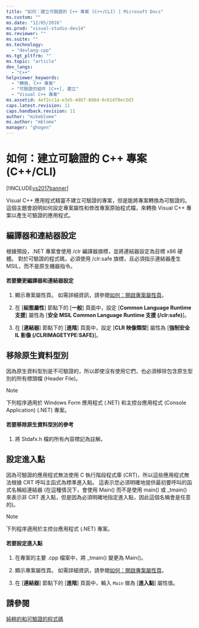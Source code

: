 ```yaml
---
title: "如何：建立可驗證的 C++ 專案 (C++/CLI) | Microsoft Docs"
ms.custom: ""
ms.date: "12/05/2016"
ms.prod: "visual-studio-dev14"
ms.reviewer: ""
ms.suite: ""
ms.technology: 
  - "devlang-cpp"
ms.tgt_pltfrm: ""
ms.topic: "article"
dev_langs: 
  - "C++"
helpviewer_keywords: 
  - "轉換, C++ 專案"
  - "可驗證的組件 [C++], 建立"
  - "Visual C++ 專案"
ms.assetid: 4ef2cc1a-e3e5-4d67-8d8d-9c614f8ec5d3
caps.latest.revision: 11
caps.handback.revision: 11
author: "mikeblome"
ms.author: "mblome"
manager: "ghogen"
---
```

# 如何：建立可驗證的 C++ 專案 (C++/CLI)
[!INCLUDE[vs2017banner](../assembler/inline/includes/vs2017banner.md)]

Visual C\+\+ 應用程式精靈不建立可驗證的專案，但是能將專案轉換為可驗證的。  這個主題會說明如何設定專案屬性和修改專案原始程式檔，來轉換 Visual C\+\+ 專案以產生可驗證的應用程式。  
  
## 編譯器和連結器設定  
 根據預設，.NET 專案會使用 \/clr 編譯器旗標，並將連結器設定為目標 x86 硬體。  對於可驗證的程式碼，必須使用 \/clr:safe 旗標，且必須指示連結器產生 MSIL，而不是原生機器指令。  
  
#### 若要變更編譯器和連結器設定  
  
1.  顯示專案屬性頁。  如需詳細資訊，請參閱[如何：開啟專案屬性頁](../misc/how-to-open-project-property-pages.md)。  
  
2.  在 \[**組態屬性**\] 節點下的 \[**一般**\] 頁面中，設定 \[**Common Language Runtime 支援**\] 屬性為 \[**安全 MSIL Common Language Runtime 支援 \(\/clr:safe\)**\]。  
  
3.  在 \[**連結器**\] 節點下的 \[**進階**\] 頁面中，設定 \[**CLR 映像類型**\] 屬性為 \[**強制安全 IL 影像 \(\/CLRIMAGETYPE:SAFE\)**\]。  
  
## 移除原生資料型別  
 因為原生資料型別是不可驗證的，所以即使沒有使用它們，也必須移除包含原生型別的所有標頭檔 \(Header File\)。  
  
> [!NOTE]
>  下列程序適用於 Windows Form 應用程式 \(.NET\) 和主控台應用程式 \(Console Application\) \(.NET\) 專案。  
  
#### 若要移除原生資料型別的參考  
  
1.  將 Stdafx.h 檔的所有內容標記為註解。  
  
## 設定進入點  
 因為可驗證的應用程式無法使用 C 執行階段程式庫 \(CRT\)，所以這些應用程式無法根據 CRT 呼叫主函式為標準進入點。  這表示您必須明確地提供最初要呼叫的函式名稱給連結器 \(在這種情況下，會使用 Main\(\) 而不是使用 main\(\) 或 \_tmain\(\) 來表示非 CRT 進入點，但是因為必須明確地指定進入點，因此這個名稱會是任意的\)。  
  
> [!NOTE]
>  下列程序適用於主控台應用程式 \(.NET\) 專案。  
  
#### 若要設定進入點  
  
1.  在專案的主要 .cpp 檔案中，將 \_tmain\(\) 變更為 Main\(\)。  
  
2.  顯示專案屬性頁。  如需詳細資訊，請參閱[如何：開啟專案屬性頁](../misc/how-to-open-project-property-pages.md)。  
  
3.  在 \[**連結器**\] 節點下的 \[**進階**\] 頁面中，輸入 `Main` 做為 \[**進入點**\] 屬性值。  
  
## 請參閱  
 [純粹的和可驗證的程式碼](../dotnet/pure-and-verifiable-code-cpp-cli.md)